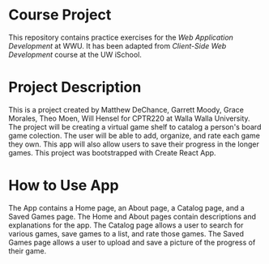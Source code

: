 # Course Project

This repository contains practice exercises for the _Web Application Development_ at WWU.
It has been adapted from _Client-Side Web Development_ course at the UW iSchool.

# Project Description

This is a project created by Matthew DeChance, Garrett Moody, Grace Morales, Theo Moen, Will Hensel 
for CPTR220 at Walla Walla University. The project will be creating a virtual game shelf to
catalog a person's board game colection. The user will be able to add, organize, and rate each game they own. This app will also
allow users to save their progress in the longer games. This project was bootstrapped with Create React App. 

# How to Use App

The App contains a Home page, an About page, a Catalog page, and a Saved Games page. The Home and About pages contain descriptions and explanations for the app. The Catalog page allows a user to search for various games, save games to a list, and rate those games. The Saved Games page allows a user to upload and save a picture of the progress of their game. 




